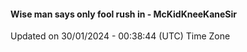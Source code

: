 #### Wise man says only fool rush in - McKidKneeKaneSir
Updated on 30/01/2024 - 00:38:44 (UTC) Time Zone
